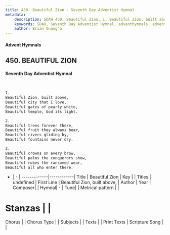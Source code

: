 ```yaml
---
title: 450. Beautiful Zion - Seventh Day Adventist Hymnal
metadata:
    description: SDAH 450. Beautiful Zion. 1. Beautiful Zion, built above, Beautiful city that I love, Beautiful gates of pearly white, Beautiful temple, God its light.
    keywords: SDAH, Seventh Day Adventist Hymnal, adventhymnals, advent hymnals, Beautiful Zion, Beautiful Zion, built above, 
    author: Brian Onang'o
---
```


#### Advent Hymnals
## 450. BEAUTIFUL ZION
#### Seventh Day Adventist Hymnal

```txt


1.
Beautiful Zion, built above,
Beautiful city that I love,
Beautiful gates of pearly white,
Beautiful temple, God its light.

2.
Beautiful trees forever there,
Beautiful fruit they always bear,
Beautiful rivers gliding by,
Beautiful fountains never dry.

3.
Beautiful crowns on every brow,
Beautiful palms the conquerors show,
Beautiful robes the ransomed wear,
Beautiful all who enter there.


```

- |   -  |
-------------|------------|
Title | Beautiful Zion |
Key |  |
Titles | undefined |
First Line | Beautiful Zion, built above, |
Author | 
Year | 
Composer|  |
Hymnal|  - |
Tune|  |
Metrical pattern | |
# Stanzas |  |
Chorus |  |
Chorus Type |  |
Subjects |  |
Texts |  |
Print Texts | 
Scripture Song |  |
  
